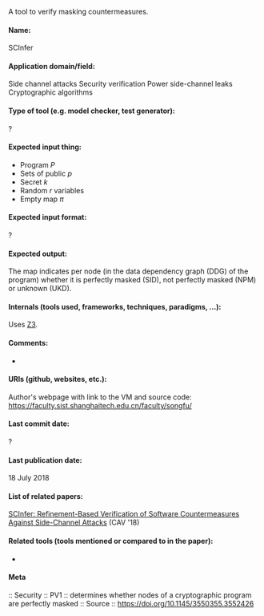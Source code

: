 A tool to verify masking countermeasures.

#### Name:
SCInfer

#### Application domain/field:
Side channel attacks
Security verification
Power side-channel leaks
Cryptographic algorithms

#### Type of tool (e.g. model checker, test generator):
?

#### Expected input thing:
- Program $P$
- Sets of public $p$
- Secret $k$
- Random $r$ variables
- Empty map $\pi$

#### Expected input format:
?

#### Expected output:
The map indicates per node (in the data dependency graph (DDG) of the program) whether it is perfectly masked (SID), not perfectly masked (NPM) or unknown (UKD).

#### Internals (tools used, frameworks, techniques, paradigms, ...):
Uses [Z3](Solvers/SMT/Z3.md).

#### Comments:
-

#### URIs (github, websites, etc.):
Author's webpage with link to the VM and source code: https://faculty.sist.shanghaitech.edu.cn/faculty/songfu/

#### Last commit date:
?

#### Last publication date:
18 July 2018

#### List of related papers:
[SCInfer: Refinement-Based Verification of Software Countermeasures Against Side-Channel Attacks](https://doi.org/10.1007/978-3-319-96142-2_12) (CAV '18)

#### Related tools (tools mentioned or compared to in the paper):
-

#### Meta
:: Security
:: PV1 :: determines whether nodes of a cryptographic program are perfectly masked
:: Source :: https://doi.org/10.1145/3550355.3552426
